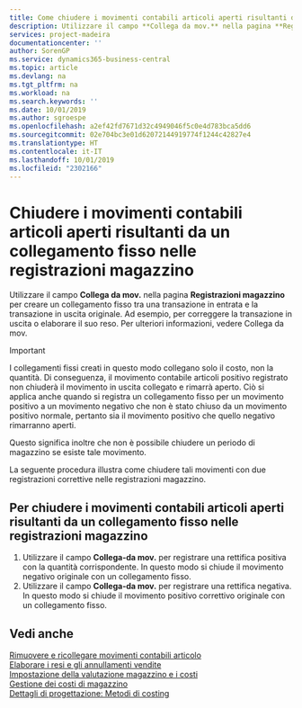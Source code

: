 ```yaml
---
title: Come chiudere i movimenti contabili articoli aperti risultanti da un collegamento fisso nelle registrazioni magazzino | Microsoft Docs
description: Utilizzare il campo **Collega da mov.** nella pagina **Registrazioni magazzino** per creare un collegamento fisso tra una transazione in entrata e la transazione in uscita originale. Ad esempio, per correggere la transazione in uscita o elaborare il suo reso.
services: project-madeira
documentationcenter: ''
author: SorenGP
ms.service: dynamics365-business-central
ms.topic: article
ms.devlang: na
ms.tgt_pltfrm: na
ms.workload: na
ms.search.keywords: ''
ms.date: 10/01/2019
ms.author: sgroespe
ms.openlocfilehash: a2ef42fd7671d32c4949046f5c0e4d783bca5dd6
ms.sourcegitcommit: 02e704bc3e01d62072144919774f1244c42827e4
ms.translationtype: HT
ms.contentlocale: it-IT
ms.lasthandoff: 10/01/2019
ms.locfileid: "2302166"
---
```

# <a name="close-open-item-ledger-entries-resulting-from-fixed-application-in-the-item-journal"></a>Chiudere i movimenti contabili articoli aperti risultanti da un collegamento fisso nelle registrazioni magazzino
Utilizzare il campo **Collega da mov.** nella pagina **Registrazioni magazzino** per creare un collegamento fisso tra una transazione in entrata e la transazione in uscita originale. Ad esempio, per correggere la transazione in uscita o elaborare il suo reso. Per ulteriori informazioni, vedere Collega da mov.  

> [!IMPORTANT]  
>  I collegamenti fissi creati in questo modo collegano solo il costo, non la quantità. Di conseguenza, il movimento contabile articoli positivo registrato non chiuderà il movimento in uscita collegato e rimarrà aperto. Ciò si applica anche quando si registra un collegamento fisso per un movimento positivo a un movimento negativo che non è stato chiuso da un movimento positivo normale, pertanto sia il movimento positivo che quello negativo rimarranno aperti.  
>   
>  Questo significa inoltre che non è possibile chiudere un periodo di magazzino se esiste tale movimento.  

La seguente procedura illustra come chiudere tali movimenti con due registrazioni correttive nelle registrazioni magazzino.  

## <a name="to-close-open-item-ledger-entries-that-result-from-a-fixed-application-in-the-item-journal"></a>Per chiudere i movimenti contabili articoli aperti risultanti da un collegamento fisso nelle registrazioni magazzino  

1.  Utilizzare il campo **Collega-da mov.** per registrare una rettifica positiva con la quantità corrispondente. In questo modo si chiude il movimento negativo originale con un collegamento fisso.  
2.  Utilizzare il campo **Collega-da mov.** per registrare una rettifica negativa. In questo modo si chiude il movimento positivo correttivo originale con un collegamento fisso.  

## <a name="see-also"></a>Vedi anche  
[Rimuovere e ricollegare movimenti contabili articolo](finance-how-to-remove-and-reapply-item-entries.md)  
 [Elaborare i resi e gli annullamenti vendite](sales-how-process-sales-returns-cancellations.md)   
 [Impostazione della valutazione magazzino e i costi](finance-set-up-inventory-valuation-and-costing.md)   
 [Gestione dei costi di magazzino](finance-manage-inventory-costs.md)   
 [Dettagli di progettazione: Metodi di costing](design-details-costing-methods.md)
